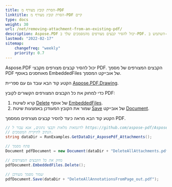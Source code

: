 ```yaml
---
title: הסרת קובץ מצורף מ-PDF
linktitle: הסרת קובץ מצורף מ-PDF קיים
type: docs
weight: 30
url: /net/removing-attachment-from-an-existing-pdf/
description: Aspose.PDF יכול להסיר קבצים מצורפים מהמסמכים שלך ב-PDF. השתמש ב-API של C# PDF כדי להסיר קבצים מצורפים בקבצי PDF באמצעות ספריית Aspose.PDF.
lastmod: "2022-02-17"
sitemap:
    changefreq: "weekly"
    priority: 0.7
---
```

<script type="application/ld+json">
{
    "@context": "https://schema.org",
    "@type": "TechArticle",
    "headline": "הסרת קובץ מצורף מ-PDF",
    "alternativeHeadline": "כיצד למחוק קבצים מצורפים מ-PDF",
    "author": {
        "@type": "Person",
        "name":"Anastasiia Holub",
        "givenName": "Anastasiia",
        "familyName": "Holub",
        "url":"https://www.linkedin.com/in/anastasiia-holub-750430225/"
    },
    "genre": "יצירת מסמכי PDF",
    "keywords": "pdf, c#, מחיקת קבצים מצורפים",
    "wordcount": "302",
    "proficiencyLevel":"מתחיל",
    "publisher": {
        "@type": "Organization",
        "name": "צוות מסמכי Aspose.PDF",
        "url": "https://products.aspose.com/pdf",
        "logo": "https://www.aspose.cloud/templates/aspose/img/products/pdf/aspose_pdf-for-net.svg",
        "alternateName": "Aspose",
        "sameAs": [
            "https://facebook.com/aspose.pdf/",
            "https://twitter.com/asposepdf",
            "https://www.youtube.com/channel/UCmV9sEg_QWYPi6BJJs7ELOg/featured",
            "https://www.linkedin.com/company/aspose",
            "https://stackoverflow.com/questions/tagged/aspose",
            "https://aspose.quora.com/",
            "https://aspose.github.io/"
        ],
        "contactPoint": [
            {
                "@type": "ContactPoint",
                "telephone": "+1 903 306 1676",
                "contactType": "מכירות",
                "areaServed": "US",
                "availableLanguage": "en"
            },
            {
                "@type": "ContactPoint",
                "telephone": "+44 141 628 8900",
                "contactType": "מכירות",
                "areaServed": "GB",
                "availableLanguage": "en"
            },
            {
                "@type": "ContactPoint",
                "telephone": "+61 2 8006 6987",
                "contactType": "מכירות",
                "areaServed": "AU",
                "availableLanguage": "en"
            }
        ]
    },
    "url": "/net/removing-attachment-from-an-existing-pdf/",
    "mainEntityOfPage": {
        "@type": "WebPage",
        "@id": "/net/removing-attachment-from-an-existing-pdf/"
    },
    "dateModified": "2022-02-04",
    "description": "Aspose.PDF יכול להסיר קבצים מצורפים מהמסמכים שלך ב-PDF. השתמש ב-API של C# PDF כדי להסיר קבצים מצורפים בקבצי PDF באמצעות ספריית Aspose.PDF."
}
</script>
Aspose.PDF יכול להסיר קבצים מצורפים מקבצי PDF. הקבצים המצורפים של מסמך PDF מאוחסנים באוסף EmbeddedFiles של אובייקט המסמך.

הקטע קוד הבא עובד גם עם ספריית [Aspose.PDF.Drawing](/pdf/net/drawing/).

כדי למחוק את כל הקבצים המצורפים הקשורים לקובץ PDF:

1. קרא לשיטת [Delete](https://reference.aspose.com/pdf/net/aspose.pdf/embeddedfilecollection/methods/delete) של אוסף [EmbeddedFiles](https://reference.aspose.com/pdf/net/aspose.pdf/embeddedfilecollection).
1. שמור את הקובץ המעודכן באמצעות שיטת [Save](https://reference.aspose.com/pdf/net/aspose.pdf.document/save/methods/4) של אובייקט [Document](https://reference.aspose.com/pdf/net/aspose.pdf/document).

הקטע קוד הבא מראה כיצד להסיר קבצים מצורפים ממסמך PDF.

```csharp
// לדוגמאות מלאות וקבצי נתונים, אנא עבור ל https://github.com/aspose-pdf/Aspose.PDF-for-.NET
// הנתיב לתיקיית המסמכים.
string dataDir = RunExamples.GetDataDir_AsposePdf_Attachments();

// פתח מסמך
Document pdfDocument = new Document(dataDir + "DeleteAllAttachments.pdf");

// מחק את כל הקבצים המצורפים
pdfDocument.EmbeddedFiles.Delete();

// שמור מסמך מעודכן
pdfDocument.Save(dataDir + "DeleteAllAnnotationsFromPage_out.pdf");
```

<script type="application/ld+json">
{
    "@context": "http://schema.org",
    "@type": "SoftwareApplication",
    "name": "Aspose.PDF for .NET Library",
    "image": "https://www.aspose.cloud/templates/aspose/img/products/pdf/aspose_pdf-for-net.svg",
    "url": "https://www.aspose.com/",
    "publisher": {
        "@type": "Organization",
        "name": "Aspose.PDF",
        "url": "https://products.aspose.com/pdf",
        "logo": "https://www.aspose.cloud/templates/aspose/img/products/pdf/aspose_pdf-for-net.svg",
        "alternateName": "Aspose",
        "sameAs": [
            "https://facebook.com/aspose.pdf/",
            "https://twitter.com/asposepdf",
            "https://www.youtube.com/channel/UCmV9sEg_QWYPi6BJJs7ELOg/featured",
            "https://www.linkedin.com/company/aspose",
            "https://stackoverflow.com/questions/tagged/aspose",
            "https://aspose.quora.com/",
            "https://aspose.github.io/"
        ],
        "contactPoint": [
            {
                "@type": "ContactPoint",
                "telephone": "+1 903 306 1676",
                "contactType": "מכירות",
                "areaServed": "US",
                "availableLanguage": "en"
            },
            {
                "@type": "ContactPoint",
                "telephone": "+44 141 628 8900",
                "contactType": "מכירות",
                "areaServed": "GB",
                "availableLanguage": "en"
            },
            {
                "@type": "ContactPoint",
                "telephone": "+61 2 8006 6987",
                "contactType": "מכירות",
                "areaServed": "AU",
                "availableLanguage": "en"
            }
        ]
    },
    "offers": {
        "@type": "Offer",
        "price": "1199",
        "priceCurrency": "USD"
    },
    "applicationCategory": "ספריית עיבוד PDF ל-.NET",
    "downloadUrl": "https://www.nuget.org/packages/Aspose.PDF/",
    "operatingSystem": "Windows, MacOS, Linux",
    "screenshot": "https://docs.aspose.com/pdf/net/create-pdf-document/screenshot.png",
    "softwareVersion": "2022.1",
    "aggregateRating": {
        "@type": "AggregateRating",
        "ratingValue": "5",
        "ratingCount": "16"
    }
}
</script>
```

